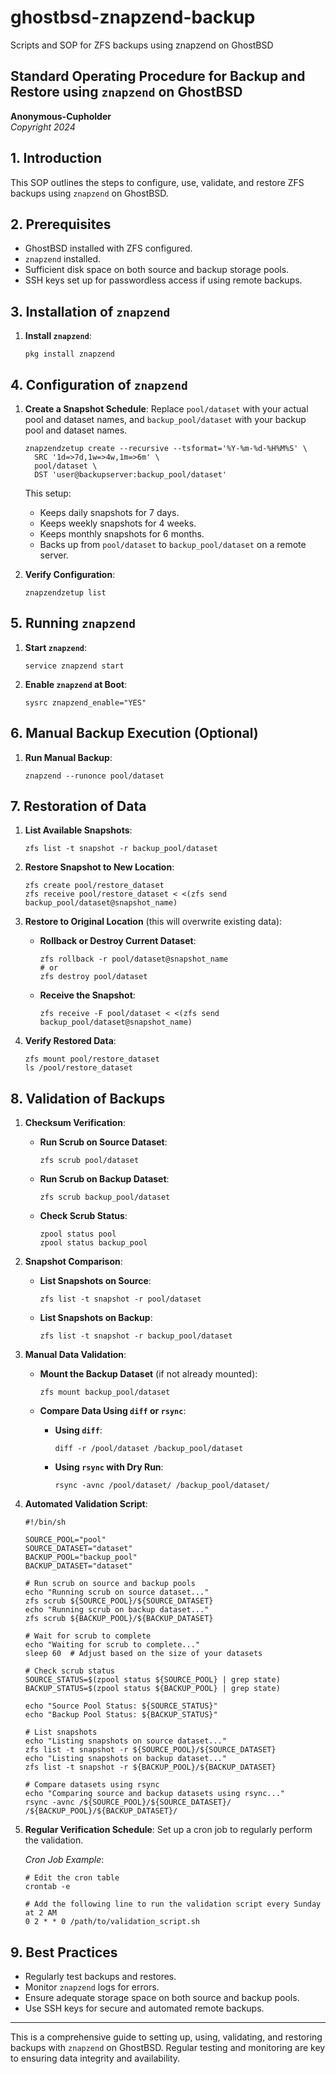# ghostbsd-znapzend-backup
Scripts and SOP for ZFS backups using znapzend on GhostBSD

## Standard Operating Procedure for Backup and Restore using `znapzend` on GhostBSD
**Anonymous-Cupholder**  
*Copyright 2024*

## 1. Introduction
This SOP outlines the steps to configure, use, validate, and restore ZFS backups using `znapzend` on GhostBSD.

## 2. Prerequisites
- GhostBSD installed with ZFS configured.
- `znapzend` installed.
- Sufficient disk space on both source and backup storage pools.
- SSH keys set up for passwordless access if using remote backups.

## 3. Installation of `znapzend`

1. **Install `znapzend`**:
    ```
    pkg install znapzend
    ```

## 4. Configuration of `znapzend`

1. **Create a Snapshot Schedule**:
   Replace `pool/dataset` with your actual pool and dataset names, and `backup_pool/dataset` with your backup pool and dataset names.

    ```
    znapzendzetup create --recursive --tsformat='%Y-%m-%d-%H%M%S' \
      SRC '1d=>7d,1w=>4w,1m=>6m' \
      pool/dataset \
      DST 'user@backupserver:backup_pool/dataset'
    ```

    This setup:
    - Keeps daily snapshots for 7 days.
    - Keeps weekly snapshots for 4 weeks.
    - Keeps monthly snapshots for 6 months.
    - Backs up from `pool/dataset` to `backup_pool/dataset` on a remote server.

2. **Verify Configuration**:
    ```
    znapzendzetup list
    ```

## 5. Running `znapzend`

1. **Start `znapzend`**:
    ```
    service znapzend start
    ```

2. **Enable `znapzend` at Boot**:
    ```
    sysrc znapzend_enable="YES"
    ```

## 6. Manual Backup Execution (Optional)

1. **Run Manual Backup**:
    ```
    znapzend --runonce pool/dataset
    ```

## 7. Restoration of Data

1. **List Available Snapshots**:
    ```
    zfs list -t snapshot -r backup_pool/dataset
    ```

2. **Restore Snapshot to New Location**:
    ```
    zfs create pool/restore_dataset
    zfs receive pool/restore_dataset < <(zfs send backup_pool/dataset@snapshot_name)
    ```

3. **Restore to Original Location** (this will overwrite existing data):
    - **Rollback or Destroy Current Dataset**:
        ```
        zfs rollback -r pool/dataset@snapshot_name
        # or
        zfs destroy pool/dataset
        ```

    - **Receive the Snapshot**:
        ```
        zfs receive -F pool/dataset < <(zfs send backup_pool/dataset@snapshot_name)
        ```

4. **Verify Restored Data**:
    ```
    zfs mount pool/restore_dataset
    ls /pool/restore_dataset
    ```

## 8. Validation of Backups

1. **Checksum Verification**:
    - **Run Scrub on Source Dataset**:
        ```
        zfs scrub pool/dataset
        ```

    - **Run Scrub on Backup Dataset**:
        ```
        zfs scrub backup_pool/dataset
        ```

    - **Check Scrub Status**:
        ```
        zpool status pool
        zpool status backup_pool
        ```

2. **Snapshot Comparison**:
    - **List Snapshots on Source**:
        ```
        zfs list -t snapshot -r pool/dataset
        ```

    - **List Snapshots on Backup**:
        ```
        zfs list -t snapshot -r backup_pool/dataset
        ```

3. **Manual Data Validation**:
    - **Mount the Backup Dataset** (if not already mounted):
        ```
        zfs mount backup_pool/dataset
        ```

    - **Compare Data Using `diff` or `rsync`**:
        - **Using `diff`**:
            ```
            diff -r /pool/dataset /backup_pool/dataset
            ```

        - **Using `rsync` with Dry Run**:
            ```
            rsync -avnc /pool/dataset/ /backup_pool/dataset/
            ```

4. **Automated Validation Script**:
    ```
    #!/bin/sh

    SOURCE_POOL="pool"
    SOURCE_DATASET="dataset"
    BACKUP_POOL="backup_pool"
    BACKUP_DATASET="dataset"

    # Run scrub on source and backup pools
    echo "Running scrub on source dataset..."
    zfs scrub ${SOURCE_POOL}/${SOURCE_DATASET}
    echo "Running scrub on backup dataset..."
    zfs scrub ${BACKUP_POOL}/${BACKUP_DATASET}

    # Wait for scrub to complete
    echo "Waiting for scrub to complete..."
    sleep 60  # Adjust based on the size of your datasets

    # Check scrub status
    SOURCE_STATUS=$(zpool status ${SOURCE_POOL} | grep state)
    BACKUP_STATUS=$(zpool status ${BACKUP_POOL} | grep state)

    echo "Source Pool Status: ${SOURCE_STATUS}"
    echo "Backup Pool Status: ${BACKUP_STATUS}"

    # List snapshots
    echo "Listing snapshots on source dataset..."
    zfs list -t snapshot -r ${SOURCE_POOL}/${SOURCE_DATASET}
    echo "Listing snapshots on backup dataset..."
    zfs list -t snapshot -r ${BACKUP_POOL}/${BACKUP_DATASET}

    # Compare datasets using rsync
    echo "Comparing source and backup datasets using rsync..."
    rsync -avnc /${SOURCE_POOL}/${SOURCE_DATASET}/ /${BACKUP_POOL}/${BACKUP_DATASET}/
    ```

5. **Regular Verification Schedule**:
    Set up a cron job to regularly perform the validation.

    *Cron Job Example*:
    ```
    # Edit the cron table
    crontab -e

    # Add the following line to run the validation script every Sunday at 2 AM
    0 2 * * 0 /path/to/validation_script.sh
    ```

## 9. Best Practices

- Regularly test backups and restores.
- Monitor `znapzend` logs for errors.
- Ensure adequate storage space on both source and backup pools.
- Use SSH keys for secure and automated remote backups.

---

This is a comprehensive guide to setting up, using, validating, and restoring backups with `znapzend` on GhostBSD. Regular testing and monitoring are key to ensuring data integrity and availability.
